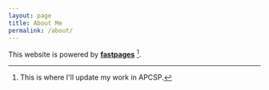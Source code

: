```yaml
---
layout: page
title: About Me
permalink: /about/
---
```


This website is powered by **[fastpages](https://github.com/fastai/fastpages)** [^1].



[^1]: This is where I'll update my work in APCSP.
[^2]: I'll also include my school work and things I've learned in this class. 
